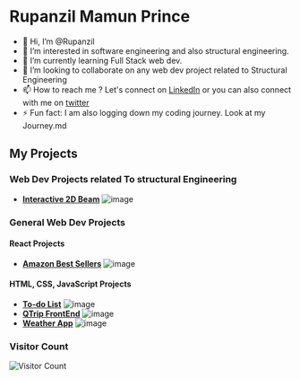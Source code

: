 # Rupanzil Mamun Prince
- 👋 Hi, I’m @Rupanzil
- 👀 I’m interested in software engineering and also structural engineering.
- 🌱 I’m currently learning Full Stack web dev.
- 💞️ I’m looking to collaborate on any web dev project related to Structural Engineering
- 📫 How to reach me ? Let's connect on [LinkedIn](https://www.linkedin.com/in/rupanzil-mamun-prince/) or you can also connect with me on [twitter](https://twitter.com/structuralCoder)
- ⚡ Fun fact: I am also logging down my coding journey. Look at my Journey.md
## My Projects
### Web Dev Projects related To structural Engineering
- **[Interactive 2D Beam](https://rupanzil.github.io/interactive-beam/)**
![image](https://github.com/user-attachments/assets/843df2ce-f1dc-4645-9d16-f0bc373a23fd)
### General Web Dev Projects
#### React Projects
- **[Amazon Best Sellers](https://react-amazon-sellers.netlify.app/)**
![image](https://github.com/user-attachments/assets/f179712a-dd05-48bf-bc2b-3765d0221894)
#### HTML, CSS, JavaScript Projects
-  **[To-do List](https://rupanzil.github.io/to-do-app/)**
![image](https://github.com/user-attachments/assets/cd81215c-1e8f-43dc-a864-ab69c49a4b2d)
- **[QTrip FrontEnd](https://rupanzilmamunprince-me-qtripstatic.vercel.app/)**
![image](https://github.com/user-attachments/assets/cd64573b-6e00-4017-a3c6-219721284c9b)
- **[Weather App](https://rupanzil.github.io/weather-app/)**
![image](https://github.com/user-attachments/assets/50386485-16a6-4ffc-b96d-cd00ef48364b)



### Visitor Count
![Visitor Count](https://profile-counter.glitch.me/Rupanzil/count.svg)
<!---
Rupanzil/Rupanzil is a ✨ special ✨ repository because its `README.md` (this file) appears on your GitHub profile.
You can click the Preview link to take a look at your changes.
--->
